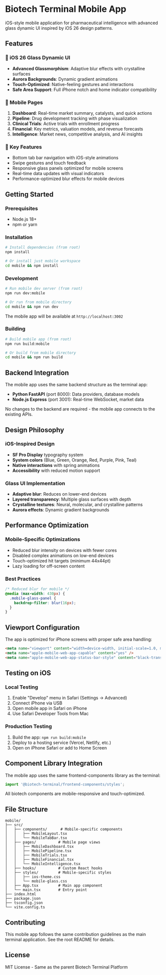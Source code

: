 # Biotech Terminal Mobile App

iOS-style mobile application for pharmaceutical intelligence with advanced glass dynamic UI inspired by iOS 26 design patterns.

## Features

### 🎨 iOS 26 Glass Dynamic UI
- **Advanced Glassmorphism**: Adaptive blur effects with crystalline surfaces
- **Aurora Backgrounds**: Dynamic gradient animations
- **Touch-Optimized**: Native-feeling gestures and interactions
- **Safe Area Support**: Full iPhone notch and home indicator compatibility

### 📱 Mobile Pages
1. **Dashboard**: Real-time market summary, catalysts, and quick actions
2. **Pipeline**: Drug development tracking with phase visualization
3. **Clinical Trials**: Active trials with enrollment progress
4. **Financial**: Key metrics, valuation models, and revenue forecasts
5. **Intelligence**: Market news, competitive analysis, and AI insights

### 🎯 Key Features
- Bottom tab bar navigation with iOS-style animations
- Swipe gestures and touch feedback
- Responsive glass panels optimized for mobile screens
- Real-time data updates with visual indicators
- Performance-optimized blur effects for mobile devices

## Getting Started

### Prerequisites
- Node.js 18+ 
- npm or yarn

### Installation

```bash
# Install dependencies (from root)
npm install

# Or install just mobile workspace
cd mobile && npm install
```

### Development

```bash
# Run mobile dev server (from root)
npm run dev:mobile

# Or run from mobile directory
cd mobile && npm run dev
```

The mobile app will be available at `http://localhost:3002`

### Building

```bash
# Build mobile app (from root)
npm run build:mobile

# Or build from mobile directory
cd mobile && npm run build
```

## Backend Integration

The mobile app uses the same backend structure as the terminal app:

- **Python FastAPI** (port 8000): Data providers, database models
- **Node.js Express** (port 3001): Real-time WebSocket, market data

No changes to the backend are required - the mobile app connects to the existing APIs.

## Design Philosophy

### iOS-Inspired Design
- **SF Pro Display** typography system
- **System colors** (Blue, Green, Orange, Red, Purple, Pink, Teal)
- **Native interactions** with spring animations
- **Accessibility** with reduced motion support

### Glass UI Implementation
- **Adaptive blur**: Reduces on lower-end devices
- **Layered transparency**: Multiple glass surfaces with depth
- **Crystalline textures**: Neural, molecular, and crystalline patterns
- **Aurora effects**: Dynamic gradient backgrounds

## Performance Optimization

### Mobile-Specific Optimizations
- Reduced blur intensity on devices with fewer cores
- Disabled complex animations on low-end devices
- Touch-optimized hit targets (minimum 44x44pt)
- Lazy loading for off-screen content

### Best Practices
```css
/* Reduced blur for mobile */
@media (max-width: 430px) {
  .mobile-glass-panel {
    backdrop-filter: blur(16px);
  }
}
```

## Viewport Configuration

The app is optimized for iPhone screens with proper safe area handling:

```html
<meta name="viewport" content="width=device-width, initial-scale=1.0, maximum-scale=1.0, user-scalable=no, viewport-fit=cover" />
<meta name="apple-mobile-web-app-capable" content="yes" />
<meta name="apple-mobile-web-app-status-bar-style" content="black-translucent" />
```

## Testing on iOS

### Local Testing
1. Enable "Develop" menu in Safari (Settings → Advanced)
2. Connect iPhone via USB
3. Open mobile app in Safari on iPhone
4. Use Safari Developer Tools from Mac

### Production Testing
1. Build the app: `npm run build:mobile`
2. Deploy to a hosting service (Vercel, Netlify, etc.)
3. Open on iPhone Safari or add to Home Screen

## Component Library Integration

The mobile app uses the same frontend-components library as the terminal:

```typescript
import '@biotech-terminal/frontend-components/styles';
```

All biotech components are mobile-responsive and touch-optimized.

## File Structure

```
mobile/
├── src/
│   ├── components/      # Mobile-specific components
│   │   ├── MobileLayout.tsx
│   │   └── MobileTabBar.tsx
│   ├── pages/          # Mobile page views
│   │   ├── MobileDashboard.tsx
│   │   ├── MobilePipeline.tsx
│   │   ├── MobileTrials.tsx
│   │   ├── MobileFinancial.tsx
│   │   └── MobileIntelligence.tsx
│   ├── hooks/          # Custom React hooks
│   ├── styles/         # Mobile-specific styles
│   │   ├── ios-theme.css
│   │   └── mobile-glass.css
│   ├── App.tsx         # Main app component
│   └── main.tsx        # Entry point
├── index.html
├── package.json
├── tsconfig.json
└── vite.config.ts
```

## Contributing

This mobile app follows the same contribution guidelines as the main terminal application. See the root README for details.

## License

MIT License - Same as the parent Biotech Terminal Platform
